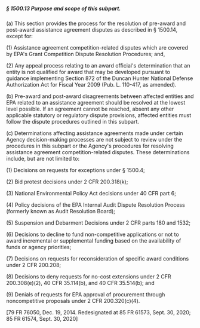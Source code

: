 ##### § 1500.13 Purpose and scope of this subpart. #####

(a) This section provides the process for the resolution of pre-award and post-award assistance agreement disputes as described in § 1500.14, except for:

(1) Assistance agreement competition-related disputes which are covered by EPA's Grant Competition Dispute Resolution Procedures; and,

(2) Any appeal process relating to an award official's determination that an entity is not qualified for award that may be developed pursuant to guidance implementing Section 872 of the Duncan Hunter National Defense Authorization Act for Fiscal Year 2009 (Pub. L. 110-417, as amended).

(b) Pre-award and post-award disagreements between affected entities and EPA related to an assistance agreement should be resolved at the lowest level possible. If an agreement cannot be reached, absent any other applicable statutory or regulatory dispute provisions, affected entities must follow the dispute procedures outlined in this subpart.

(c) Determinations affecting assistance agreements made under certain Agency decision-making processes are not subject to review under the procedures in this subpart or the Agency's procedures for resolving assistance agreement competition-related disputes. These determinations include, but are not limited to:

(1) Decisions on requests for exceptions under § 1500.4;

(2) Bid protest decisions under 2 CFR 200.318(k);

(3) National Environmental Policy Act decisions under 40 CFR part 6;

(4) Policy decisions of the EPA Internal Audit Dispute Resolution Process (formerly known as Audit Resolution Board);

(5) Suspension and Debarment Decisions under 2 CFR parts 180 and 1532;

(6) Decisions to decline to fund non-competitive applications or not to award incremental or supplemental funding based on the availability of funds or agency priorities;

(7) Decisions on requests for reconsideration of specific award conditions under 2 CFR 200.208;

(8) Decisions to deny requests for no-cost extensions under 2 CFR 200.308(e)(2), 40 CFR 35.114(b), and 40 CFR 35.514(b); and

(9) Denials of requests for EPA approval of procurement through noncompetitive proposals under 2 CFR 200.320(c)(4).

[79 FR 76050, Dec. 19, 2014. Redesignated at 85 FR 61573, Sept. 30, 2020; 85 FR 61574, Sept. 30, 2020]